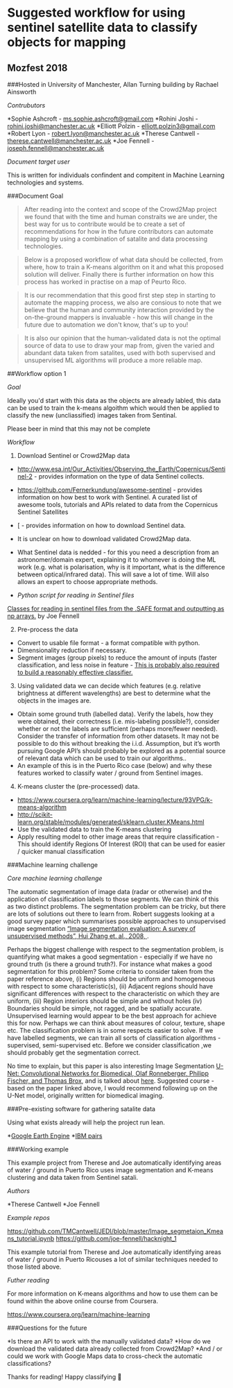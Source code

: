 # Suggested workflow for using sentinel satellite data to classify objects for mapping

## Mozfest 2018 

###Hosted in University of Manchester, Allan Turning building by Rachael Ainsworth

*Contrubutors*

*Sophie Ashcroft - ms.sophie.ashcroft@gmail.com
*Rohini Joshi - rohini.joshi@manchester.ac.uk
*Elliott Polzin - elliott.polzin3@gmail.com
*Robert Lyon - robert.lyon@manchester.ac.uk
*Therese Cantwell - therese.cantwell@manchester.ac.uk
*Joe Fennell - joseph.fennell@manchester.ac.uk

*Document target user*

This is written for individuals confindent and compitent in Machine Learning technologies and systems.

###Document Goal

>After reading into the context and scope of the Crowd2Map project we found that with the time and human constraits we are under, the best way for us to contribute would be to create a set of recommendations for how in the future contributors can automate mapping by using a combination of satalite and data processing technologies.

>Below is a proposed workflow of what data should be collected, from where, how to train a K-means algorithm on it and what this proposed solution will deliver. Finally there is further information on how this process has worked in practise on a map of Peurto Rico.

>It is our recommendation that this good first step step in starting to automate the mapping process, we also are consious to note that we believe that the human and community interaction provided by the on-the-ground mappers is invaluable - how this will change in the future due to automation we don't know, that's up to you!

>It is also our opinion that the human-validated data is not the optimal source of data to use to draw your map from, given the varied and abundant data taken from satalites, used with both supervised and unsupervised ML algorithms will produce a more reliable map.

##Workflow option 1

*Goal*

Ideally you'd start with this data as the objects are already labled, this data can be used to train the k-means algoithm which would then be applied to classify the new (uncliassified) images taken from Sentinal.

Please beer in mind that this may not be complete

*Workflow*

1. Download Sentinel or Crowd2Map data
  * http://www.esa.int/Our_Activities/Observing_the_Earth/Copernicus/Sentinel-2 - provides information on the type of data Sentinel collects.
  *  https://github.com/Fernerkundung/awesome-sentinel - provides information on how best to work with Sentinel. A curated list of awesome tools, tutorials and APIs related to data from the Copernicus Sentinel Satellites
  * [  - provides information on how to download Sentinel data.
  * It is unclear on how to download validated Crowd2Map data.
  * What Sentinel data is nedded - for this you need a description from an astronomer/domain expert, explaining it to whomever is doing the ML work (e.g. what is polarisation, why is it important, what is the difference between optical/infrared data). This will save a lot of time. Will also allows an expert to choose appropriate methods.

* *Python script for reading in Sentinel files*

[Classes for reading in sentinel files from the .SAFE format and outputting as
np arrays.](https://bitbucket.org/joe-fennell/sentinelpy_v1/src/master/) by Joe Fennell

2. Pre-process the data
  * Convert to usable file format - a format compatible with python.
  * Dimensionality reduction if necessary.
  * Segment images (group pixels) to reduce the amount of inputs (faster classification, and less noise in feature - [This is probably also required to build a reasonably effective classifier.](http://scikit-image.org/docs/dev/api/skimage.segmentation.html)

3. Using validated data we can decide which features (e.g. relative brightness at different wavelengths) are best to determine what the objects in the images are.
  * Obtain some ground truth (labelled data). Verify the labels, how they were obtained, their correctness (i.e. mis-labeling possible?), consider whether or not the labels are sufficient (perhaps more/fewer needed). 
Consider the transfer of information from other datasets. It may not be possible to do this without breaking the i.i.d. Assumption, but it’s worth pursuing
Google API’s should probably be explored as a potential source of relevant data which can be used to train our algorithms..
  * An example of this is in the Puerto Rico case (below) and why these features worked to classify water / ground from Sentinel images.

4. K-means cluster the (pre-processed) data.
  * https://www.coursera.org/learn/machine-learning/lecture/93VPG/k-means-algorithm
  * http://scikit-learn.org/stable/modules/generated/sklearn.cluster.KMeans.html 
  * Use the validated data to train the K-means clustering
  * Apply resulting model to other image areas that require classification - This should identify Regions Of Interest (ROI) that can be used for easier / quicker manual classification


###Machine learning challenge

*Core machine learning challenge*

The automatic segmentation of image data (radar or otherwise) and the application of classification labels to those segments. We can think of this as two distinct problems. The segmentation problem can be tricky, but there are lots of solutions out there to learn from.
Robert suggests looking at a good survey paper which summarises possible approaches to unsupervised image segmentation [“Image segmentation evaluation: A survey of unsupervised methods”, Hui Zhang et. al., 2008, ](https://ac.els-cdn.com/S1077314207001294/1-s2.0-S1077314207001294-main.pdf?_tid=55d77098-545b-438a-80f3-151c740e7272&acdnat=1526036269_9eb5f42fe279e75b3a6d20c69b8ade73 ).

Perhaps the biggest challenge with respect to the segmentation problem, is quantifying what makes a good segmentation - especially if we have no ground truth (is there a ground truth?). For instance what makes a good segmentation for this problem? Some criteria to consider taken from the paper reference above, (i) Regions should be uniform and homogeneous with respect to some characteristic(s), (ii) Adjacent regions should have significant differences with respect to the characteristic on which they are uniform, (iii) Region interiors should be simple and without holes (iv) Boundaries should be simple, not ragged, and be spatially accurate. Unsupervised learning would appear to be the best approach for achieve this for now. Perhaps we can think about measures of colour, texture, shape etc. The classification problem is in some respects easier to solve. If we have labelled segments, we can train all sorts of classification algorithms - supervised, semi-supervised etc. Before we consider classification ,we should probably get the segmentation correct. 

 No time to explain, but this paper is also interesting Image Segmentation [U-Net: Convolutional Networks for Biomedical, Olaf Ronneberger, Philipp Fischer, and Thomas Brox](https://arxiv.org/pdf/1505.04597.pdf), and is talked about [here](https://blog.deepsense.ai/deep-learning-for-satellite-imagery-via-image-segmentation/ ). Suggested course - based on the paper linked above, I would recommend following up on the U-Net model, originally written for biomedical imaging. 


###Pre-existing software for gathering satalite data

Using what exists already will help the project run lean.

*[Google Earth Engine](https://earthengine.google.com/)
*[IBM pairs](https://ibmpairs.mybluemix.net/)


###Working example  

This example project from Therese and Joe automatically identifying areas of water / ground in Puerto Rico uses  image segmentation and K-means clustering and data taken from Sentinel satali.

*Authors*

*Therese Cantwell 
*Joe Fennell

*Example repos*

https://github.com/TMCantwell/JEDI/blob/master/Image_segmetaion_Kmeans_tutorial.ipynb
https://github.com/joe-fennell/hacknight_1 

This example tutorial from Therese and Joe  automatically identifying areas of water / ground in Puerto Ricouses a lot of similar techniques needed to those listed above.

*Futher reading*

For more information on K-means algorithms and how to use them can be found within the above online course from Coursera.

https://www.coursera.org/learn/machine-learning

###Questions for the future

*Is there an API to work with the manually validated data?
*How do we download the validated data already collected from Crowd2Map?
*And / or could we work with Google Maps data to cross-check the automatic classifications?

Thanks for reading! Happy classifying :crystal_ball: